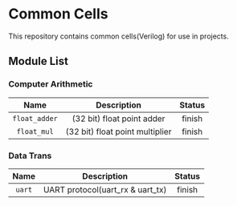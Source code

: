 # Common Cells

This repository contains common cells(Verilog) for use in projects.

## Module List

### Computer Arithmetic


| Name | Description | Status |
| :-: | :-: | :-: |
| `float_adder` | (32 bit) float point adder | finish |
| `float_mul` | (32 bit) float point multiplier | finish |

### Data Trans


| Name | Description | Status |
| :-: | :-: | :-: |
| `uart` | UART protocol(uart_rx & uart_tx) | finish |
